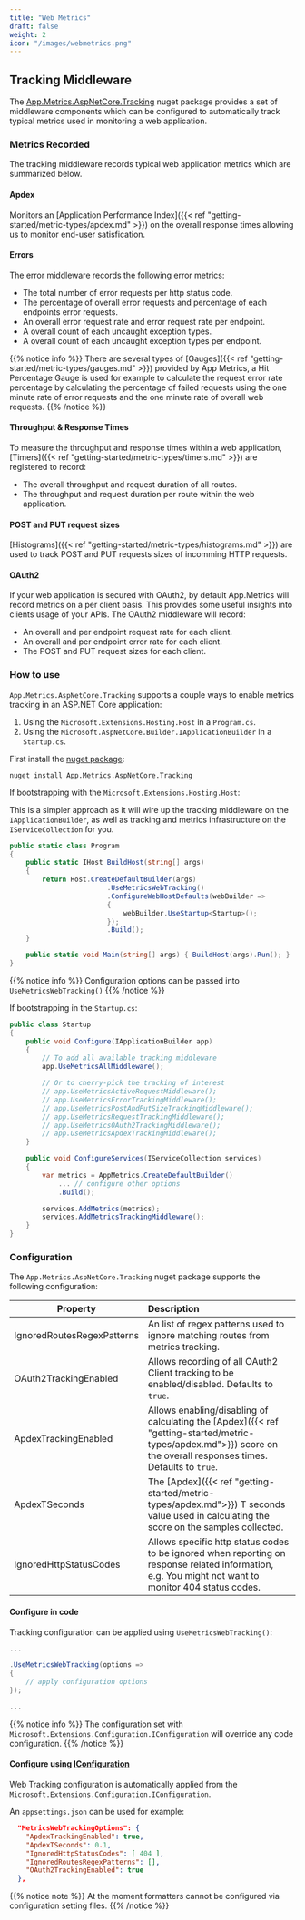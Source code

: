 ```yaml
---
title: "Web Metrics"
draft: false
weight: 2
icon: "/images/webmetrics.png"
---
```


## Tracking Middleware

The [App.Metrics.AspNetCore.Tracking](https://www.nuget.org/packages/App.Metrics.AspNetCore.Tracking/) nuget package provides a set of middleware components which can be configured to automatically track typical metrics used in monitoring a web application.

### Metrics Recorded

The tracking middleware records typical web application metrics which are summarized below.

#### Apdex

Monitors an [Application Performance Index]({{< ref "getting-started/metric-types/apdex.md" >}}) on the overall response times allowing us to monitor end-user satisfication.

#### Errors

The error middleware records the following error metrics:

- The total number of error requests per http status code.
- The percentage of overall error requests and percentage of each endpoints error requests.
- An overall error request rate and error request rate per endpoint.
- A overall count of each uncaught exception types.
- A overall count of each uncaught exception types per endpoint.

{{% notice info %}}
There are several types of [Gauges]({{< ref "getting-started/metric-types/gauges.md" >}}) provided by App Metrics, a Hit Percentage Gauge is used for example to calculate the request error rate percentage by calculating the percentage of failed requests using the one minute rate of error requests and the one minute rate of overall web requests.
{{% /notice %}}

#### Throughput & Response Times

To measure the throughput and response times within a web application, [Timers]({{< ref "getting-started/metric-types/timers.md" >}}) are registered to record:

- The overall throughput and request duration of all routes.
- The throughput and request duration per route within the web application.

#### POST and PUT request sizes

[Histograms]({{< ref "getting-started/metric-types/histograms.md" >}}) are used to track POST and PUT requests sizes of incomming HTTP requests.

#### OAuth2

If your web application is secured with OAuth2, by default App.Metrics will record metrics on a per client basis. This provides some useful insights into clients usage of your APIs. The OAuth2 middleware will record:

- An overall and per endpoint request rate for each client.
- An overall and per endpoint error rate for each client.
- The POST and PUT request sizes for each client.

### How to use

`App.Metrics.AspNetCore.Tracking` supports a couple ways to enable metrics tracking in an ASP.NET Core application:

1. Using the `Microsoft.Extensions.Hosting.Host` in a `Program.cs`.
1. Using the `Microsoft.AspNetCore.Builder.IApplicationBuilder` in a `Startup.cs`.

<i class="fa fa-hand-o-right"></i> First install the [nuget package](https://www.nuget.org/packages/App.Metrics.AspNetCore.Tracking/):

```console
nuget install App.Metrics.AspNetCore.Tracking
```

<i class="fa fa-hand-o-right"></i> If bootstrapping with the `Microsoft.Extensions.Hosting.Host`:

This is a simpler approach as it will wire up the tracking middleware on the `IApplicationBuilder`, as well as tracking and metrics infrastructure on the `IServiceCollection` for you.

```csharp
public static class Program
{
    public static IHost BuildHost(string[] args)
    {
        return Host.CreateDefaultBuilder(args)
                        .UseMetricsWebTracking()
                        .ConfigureWebHostDefaults(webBuilder =>
                        {
                            webBuilder.UseStartup<Startup>();
                        });
                        .Build();
    }

    public static void Main(string[] args) { BuildHost(args).Run(); }
}
```

{{% notice info %}}
Configuration options can be passed into `UseMetricsWebTracking()`
{{% /notice %}}

<i class="fa fa-hand-o-right"></i> If bootstrapping in the `Startup.cs`:

```csharp
public class Startup
{
    public void Configure(IApplicationBuilder app)
    {
        // To add all available tracking middleware
        app.UseMetricsAllMiddleware();

        // Or to cherry-pick the tracking of interest
        // app.UseMetricsActiveRequestMiddleware();
        // app.UseMetricsErrorTrackingMiddleware();
        // app.UseMetricsPostAndPutSizeTrackingMiddleware();
        // app.UseMetricsRequestTrackingMiddleware();
        // app.UseMetricsOAuth2TrackingMiddleware();
        // app.UseMetricsApdexTrackingMiddleware();
    }

    public void ConfigureServices(IServiceCollection services)
    {
        var metrics = AppMetrics.CreateDefaultBuilder()
            ... // configure other options
            .Build();

        services.AddMetrics(metrics);
        services.AddMetricsTrackingMiddleware();
    }
}
```

### Configuration

<i class="fa fa-hand-o-right"></i> The `App.Metrics.AspNetCore.Tracking` nuget package supports the following configuration:

|Property|Description|
|------|:--------|
|IgnoredRoutesRegexPatterns|An list of regex patterns used to ignore matching routes from metrics tracking.
|OAuth2TrackingEnabled|Allows recording of all OAuth2 Client tracking to be enabled/disabled. Defaults to `true`.
|ApdexTrackingEnabled|Allows enabling/disabling of calculating the [Apdex]({{< ref "getting-started/metric-types/apdex.md">}}) score on the overall responses times. Defaults to `true`.
|ApdexTSeconds|The [Apdex]({{< ref "getting-started/metric-types/apdex.md">}}) T seconds value used in calculating the score on the samples collected.
|IgnoredHttpStatusCodes|Allows specific http status codes to be ignored when reporting on response related information, e.g. You might not want to monitor 404 status codes.

#### Configure in code

<i class="fa fa-hand-o-right"></i> Tracking configuration can be applied using `UseMetricsWebTracking()`:

```csharp
...

.UseMetricsWebTracking(options =>
{
    // apply configuration options
});

...
```

{{% notice info %}}
The configuration set with `Microsoft.Extensions.Configuration.IConfiguration` will override any code configuration.
{{% /notice %}}

#### Configure using [IConfiguration](https://docs.microsoft.com/en-us/dotnet/api/https://docs.microsoft.com/en-us/dotnet/api/microsoft.extensions.configuration.iconfiguration?view=dotnet-plat-ext-3.1)

<i class="fa fa-hand-o-right"></i> Web Tracking configuration is automatically applied from the `Microsoft.Extensions.Configuration.IConfiguration`. 

An `appsettings.json` can be used for example:

```json
  "MetricsWebTrackingOptions": {
    "ApdexTrackingEnabled": true,
    "ApdexTSeconds": 0.1,
    "IgnoredHttpStatusCodes": [ 404 ],
    "IgnoredRoutesRegexPatterns": [],
    "OAuth2TrackingEnabled": true
  },
```

{{% notice note %}}
At the moment formatters cannot be configured via configuration setting files.
{{% /notice %}}